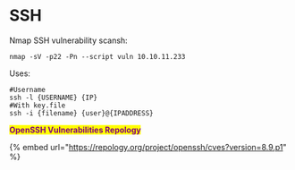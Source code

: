# SSH

Nmap SSH vulnerability scansh:

```
nmap -sV -p22 -Pn --script vuln 10.10.11.233

```

Uses:

```
#Username
ssh -l {USERNAME} {IP}
#With key.file
ssh -i {filename} {user}@{IPADDRESS}
```

<mark style="color:purple;">**OpenSSH Vulnerabilities Repology**</mark>

{% embed url="https://repology.org/project/openssh/cves?version=8.9.p1" %}
